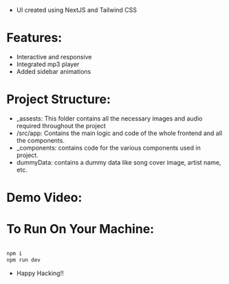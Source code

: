 - UI created using NextJS and Tailwind CSS

# Features:

- Interactive and responsive
- Integrated mp3 player
- Added sidebar animations

# Project Structure:

- _assests: This folder contains all the necessary images and audio required throughout the project
- /src/app: Contains the main logic and code of the whole frontend and all the components.
- _components: contains code for the various components used in project.
- dummyData: contains a dummy data like song cover image, artist name, etc.

# Demo Video: 


# To Run On Your Machine:

```bash

npm i
npm run dev

```

- Happy Hacking!!

